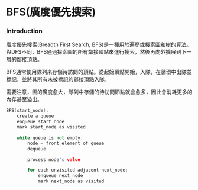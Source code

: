 # BFS(廣度優先搜索)

### Introduction
廣度優先搜索(Breadth First Search, BFS)是一種用於遍歷或搜索圖和樹的算法。與DFS不同，BFS通過探索圖的所有鄰接頂點來進行搜索，然後再向外擴展到下一層的鄰接頂點。

BFS通常使用隊列來存儲待訪問的頂點。從起始頂點開始，入隊，在循環中出隊並標記，並將其所有未被標記的邻接頂點入隊。

需要注意，圖的廣度愈大，隊列中存儲的待訪問節點就會愈多，因此會消耗更多的內存甚至溢出。

``` cpp
BFS(start_node):
    create a queue
    enqueue start_node
    mark start_node as visited

    while queue is not empty:
        node = front element of queue
        dequeue

        process node's value

        for each unvisited adjacent next_node:
            enqueue next_node
            mark next_node as visited

```
